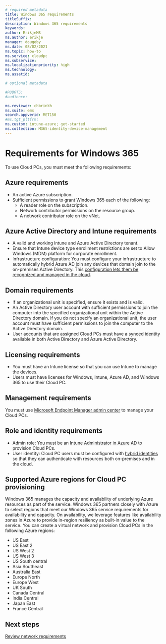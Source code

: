 ```yaml
---
# required metadata
title: Windows 365 requirements
titleSuffix:
description: Windows 365 requirements
keywords:
author: ErikjeMS  
ms.author: erikje
manager: dougeby
ms.date: 08/02/2021
ms.topic: how-to
ms.service: cloudpc
ms.subservice:
ms.localizationpriority: high
ms.technology:
ms.assetid: 

# optional metadata

#ROBOTS:
#audience:

ms.reviewer: chbrinkh
ms.suite: ems
search.appverid: MET150
#ms.tgt_pltfrm:
ms.custom: intune-azure; get-started
ms.collection: M365-identity-device-management
---
```


# Requirements for Windows 365

To use Cloud PCs, you must meet the following requirements:

## Azure requirements

- An active Azure subscription.
- Sufficient permissions to grant Windows 365 each of the following:
  - A reader role on the subscription.
  - Network contributor permissions on the resource group.
  - A network contributor role on the vNet.

## Azure Active Directory and Intune requirements

- A valid and working Intune and Azure Active Directory tenant.
- Ensure that Intune device type enrollment restrictions are set to Allow Windows (MDM) platform for corporate enrollment.
- Infrastructure configuration: You must configure your infrastructure to automatically hybrid Azure AD join any devices that domain join to the on-premises Active Directory. This [configuration lets them be recognized and managed in the cloud](/azure/active-directory/devices/overview).

## Domain requirements

- If an organizational unit is specified, ensure it exists and is valid.
- An Active Directory user account with sufficient permissions to join the computer into the specified organizational unit within the Active Directory domain. If you do not specify an organizational unit, the user account must have sufficient permissions to join the computer to the Active Directory domain.
- User accounts that are assigned Cloud PCs must have a synced identity available in both Active Directory and Azure Active Directory.

## Licensing requirements

- You must have an Intune license so that you can use Intune to manage the devices.
- Users must have licenses for Windows, Intune, Azure AD, and Windows 365 to use their Cloud PC.

## Management requirements

You must use [Microsoft Endpoint Manager admin center](https://admin.microsoft.com/) to manage your Cloud PCs.

## Role and identity requirements

- Admin role: You must be an [Intune Administrator in Azure AD](/azure/active-directory/users-groups-roles/directory-assign-admin-roles#intune-administrator) to provision Cloud PCs.
- User identity: Cloud PC users must be configured with [hybrid identities](/azure/active-directory/hybrid/whatis-hybrid-identity) so that they can authenticate with resources both on-premises and in the cloud.

## Supported Azure regions for Cloud PC provisioning

Windows 365 manages the capacity and availability of underlying Azure resources as part of the service. Windows 365 partners closely with Azure to select regions that meet our Windows 365 service requirements for availability and capacity. On availability, we leverage features like availability zones in Azure to provide in-region resiliency as built-in value to the service. You can create a virtual network and provision Cloud PCs in the following Azure regions:

- US East
- US East 2
- US West 2
- US West 3
- US South central
- Asia Southeast
- Australia East
- Europe North
- Europe West
- UK South
- Canada Central
- India Central
- Japan East
- France Central

<!-- ########################## -->
## Next steps

[Review network requirements](requirements-network.md)
